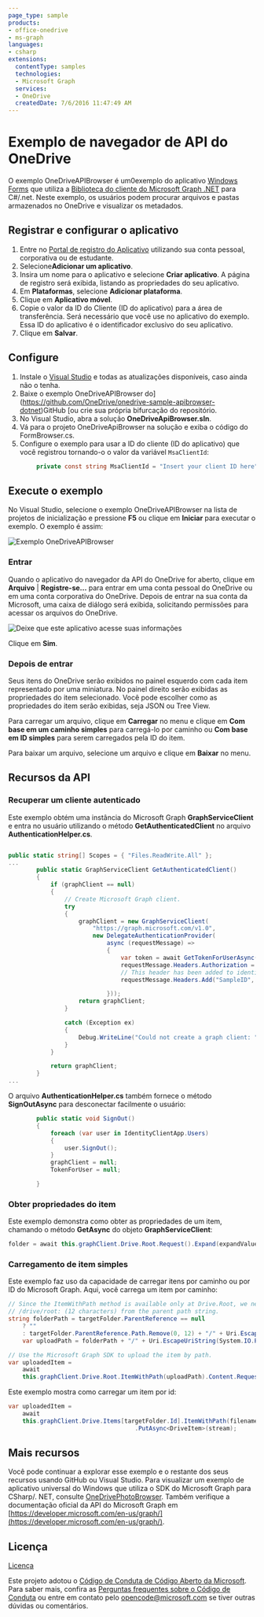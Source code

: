 ```yaml
---
page_type: sample
products:
- office-onedrive
- ms-graph
languages:
- csharp
extensions:
  contentType: samples
  technologies:
  - Microsoft Graph
  services:
  - OneDrive
  createdDate: 7/6/2016 11:47:49 AM
---
```

# Exemplo de navegador de API do OneDrive

O exemplo OneDriveAPIBrowser é um0exemplo do aplicativo [Windows Forms](https://msdn.microsoft.com/en-us/library/dd30h2yb(v=vs.110).aspx) que utiliza a [Biblioteca do cliente do Microsoft Graph .NET](https://github.com/microsoftgraph/msgraph-sdk-dotnet) para C#/.net. Neste exemplo, os usuários podem procurar arquivos e pastas armazenados no OneDrive e visualizar os metadados.

## Registrar e configurar o aplicativo

1. Entre no [Portal de registro do Aplicativo](https://apps.dev.microsoft.com/) utilizando sua conta pessoal, corporativa ou de estudante.  
2. Selecione**Adicionar um aplicativo**.  
3. Insira um nome para o aplicativo e selecione **Criar aplicativo**. A página de registro será exibida, listando as propriedades do seu aplicativo.  
4. Em **Plataformas**, selecione **Adicionar plataforma**.  
5. Clique em **Aplicativo móvel**.  
6. Copie o valor da ID do Cliente (ID do aplicativo) para a área de transferência. Será necessário que você use no aplicativo do exemplo. Essa ID do aplicativo é o identificador exclusivo do seu aplicativo.   
7. Clique em **Salvar**.  

## Configure

1. Instale o [Visual Studio](https://www.visualstudio.com/downloads/download-visual-studio-vs) e todas as atualizações disponíveis, caso ainda não o tenha. 
2. Baixe o exemplo OneDriveAPIBrowser do](https://github.com/OneDrive/onedrive-sample-apibrowser-dotnet)GitHub [ou crie sua própria bifurcação do repositório.
3. No Visual Studio, abra a solução **OneDriveApiBrowser.sln**.
4. Vá para o projeto OneDriveApiBrowser na solução e exiba o código do FormBrowser.cs.
5. Configure o exemplo para usar a ID do cliente (ID do aplicativo) que você registrou tornando-o o valor da variável `MsaClientId`:
```csharp
        private const string MsaClientId = "Insert your client ID here";
```

## Execute o exemplo

No Visual Studio, selecione o exemplo OneDriveAPIBrowser na lista de projetos de inicialização e pressione **F5** ou clique em **Iniciar** para executar o exemplo. O exemplo é assim: 

![Exemplo OneDriveAPIBrowser](OneDriveApiBrowser/images/OneDriveAPIBrowser.PNG)

### Entrar
Quando o aplicativo do navegador da API do OneDrive for aberto, clique em **Arquivo** | **Registre-se...** para entrar em uma conta pessoal do OneDrive ou em uma conta corporativa do OneDrive. Depois de entrar na sua conta da Microsoft, uma caixa de diálogo será exibida, solicitando permissões para acessar os arquivos do OneDrive.

![Deixe que este aplicativo acesse suas informações](OneDriveApiBrowser/images/Permissions.PNG)

Clique em **Sim**.

### Depois de entrar

Seus itens do OneDrive serão exibidos no painel esquerdo com cada item representado por uma miniatura. No painel direito serão exibidas as propriedades do item selecionado. Você pode escolher como as propriedades do item serão exibidas, seja JSON ou Tree View.

Para carregar um arquivo, clique em **Carregar** no menu e clique em **Com base em um caminho simples** para carregá-lo por caminho ou **Com base em ID simples** para serem carregados pela ID do item.

Para baixar um arquivo, selecione um arquivo e clique em **Baixar** no menu.

## Recursos da API

### Recuperar um cliente autenticado

Este exemplo obtém uma instância do Microsoft Graph **GraphServiceClient** e entra no usuário utilizando o método **GetAuthenticatedClient** no arquivo **AuthenticationHelper.cs**.
```csharp

public static string[] Scopes = { "Files.ReadWrite.All" };
...
        public static GraphServiceClient GetAuthenticatedClient()
        {
            if (graphClient == null)
            {
                // Create Microsoft Graph client.
                try
                {
                    graphClient = new GraphServiceClient(
                        "https://graph.microsoft.com/v1.0",
                        new DelegateAuthenticationProvider(
                            async (requestMessage) =>
                            {
                                var token = await GetTokenForUserAsync();
                                requestMessage.Headers.Authorization = new AuthenticationHeaderValue("bearer", token);
                                // This header has been added to identify our sample in the Microsoft Graph service.  If extracting this code for your project please remove.
                                requestMessage.Headers.Add("SampleID", "uwp-csharp-apibrowser-sample");

                            }));
                    return graphClient;
                }

                catch (Exception ex)
                {
                    Debug.WriteLine("Could not create a graph client: " + ex.Message);
                }
            }

            return graphClient;
        } 
...
```

O arquivo **AuthenticationHelper.cs** também fornece o método **SignOutAsync** para desconectar facilmente o usuário:

```csharp
        public static void SignOut()
        {
            foreach (var user in IdentityClientApp.Users)
            {
                user.SignOut();
            }
            graphClient = null;
            TokenForUser = null;

        }
```

### Obter propriedades do item

Este exemplo demonstra como obter as propriedades de um item, chamando o método **GetAsync** do objeto **GraphServiceClient**:

```csharp
folder = await this.graphClient.Drive.Root.Request().Expand(expandValue).GetAsync();
```

### Carregamento de item simples

Este exemplo faz uso da capacidade de carregar itens por caminho ou por ID do Microsoft Graph.
Aqui, você carrega um item por caminho:

```csharp
// Since the ItemWithPath method is available only at Drive.Root, we need to strip
// /drive/root: (12 characters) from the parent path string.
string folderPath = targetFolder.ParentReference == null
	? ""
	: targetFolder.ParentReference.Path.Remove(0, 12) + "/" + Uri.EscapeUriString(targetFolder.Name);
	var uploadPath = folderPath + "/" + Uri.EscapeUriString(System.IO.Path.GetFileName(filename)); 

// Use the Microsoft Graph SDK to upload the item by path.
var uploadedItem =
	await
	this.graphClient.Drive.Root.ItemWithPath(uploadPath).Content.Request().PutAsync<DriveItem>(stream); 

```

Este exemplo mostra como carregar um item por id:
```csharp
var uploadedItem =
	await
	this.graphClient.Drive.Items[targetFolder.Id].ItemWithPath(filename).Content.Request()
                                    .PutAsync<DriveItem>(stream); 
```

## Mais recursos

Você pode continuar a explorar esse exemplo e o restante dos seus recursos usando GitHub ou Visual Studio. Para visualizar um exemplo de aplicativo universal do Windows que utiliza o SDK do Microsoft Graph para CSharp/. NET, consulte [OneDrivePhotoBrowser](https://github.com/OneDrive/graph-sample-photobrowser-uwp). Também verifique a documentação oficial da API do Microsoft Graph em [https://developer.microsoft.com/en-us/graph/](https://developer.microsoft.com/en-us/graph/). 

## Licença

[Licença](LICENSE.txt)

Este projeto adotou o [Código de Conduta de Código Aberto da Microsoft](https://opensource.microsoft.com/codeofconduct/).  Para saber mais, confira as [Perguntas frequentes sobre o Código de Conduta](https://opensource.microsoft.com/codeofconduct/faq/) ou entre em contato pelo [opencode@microsoft.com](mailto:opencode@microsoft.com) se tiver outras dúvidas ou comentários.

